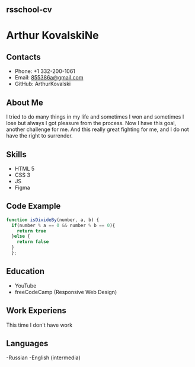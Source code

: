 ## rsschool-cv  

# Arthur KovalskiNe

## Contacts

   - Phone: +1 332-200-1061
   - Email: 855386a@gmail.com
   - GitHub: ArthurKovalski


## About Me

I tried to do many things in my life and sometimes I won and sometimes I lose but always I got pleasure from the process.  Now I have this goal, another challenge for me.   And this really great fighting for me, and I do not have the right to surrender.


## Skills

  - HTML 5
  - CSS 3
  - JS
  - Figma


## Code Example


~~~javascript
function isDivideBy(number, a, b) {
  if(number % a == 0 && number % b == 0){
    return true
  }else {
    return false
  }
  };
~~~

## Education
   

   - YouTube
   - freeCodeCamp (Responsive Web Design)


## Work Experiens   
  
  This time I don't have work 


## Languages

   -Russian
   -English (intermedia)

   
 

